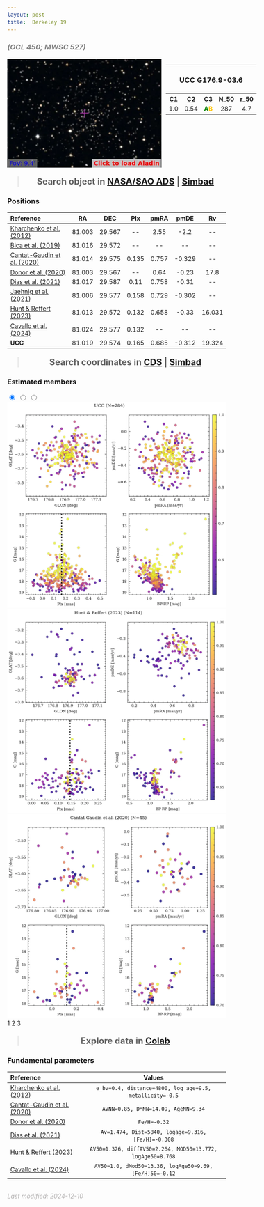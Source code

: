 ```yaml
---
layout: post
title:  Berkeley 19
---
```

<h3><span style="color: #808080;"><i>(OCL 450; MWSC 527)</i></span></h3><div style="display: flex; justify-content: space-between; width:720px;height:250px">
<div style="text-align: center;">
<!-- WEBP image -->
<img id="myImage" src="https://raw.githubusercontent.com/ucc23/Q2N/main/plots/berkeley19_aladin.webp" alt="Clickable Image" style="width:355px;height:250px; cursor: pointer;">

<!-- Div to contain Aladin Lite viewer -->
<div id="aladin-lite-div" style="width:355px;height:250px;display:none;"></div>

<!-- Aladin Lite script (will be loaded after the image is clicked) -->
<script type="text/javascript">
// Function to load Aladin Lite after image click and hide the image
function loadAladinLiteAndHideImage() {
    // Dynamically load the Aladin Lite script
    let aladinScript = document.createElement('script');
    aladinScript.src = "https://aladin.cds.unistra.fr/AladinLite/api/v3/latest/aladin.js";
    aladinScript.charset = "utf-8";
    aladinScript.onload = function () {
        A.init.then(() => {
            let aladin = A.aladin('#aladin-lite-div', {survey:"P/DSS2/color", fov:0.157, target: "81.019 29.574"});
            // Remove the image
            document.getElementById('myImage').remove();
            // Hide the image
            //document.getElementById('myImage').style.visibility = "hidden";
            // Show the Aladin Lite viewer
            document.getElementById('aladin-lite-div').style.display = 'block';
        });
     };
    document.head.appendChild(aladinScript);
}
// Event listener for image click
document.getElementById('myImage').addEventListener('click', loadAladinLiteAndHideImage);
</script>
</div>
<!-- Left block -->

<table style="text-align: center; width:355px;height:250px;">
  <!-- Row 1 (title) -->
  <tr>
    <td colspan="5"><h3>UCC G176.9-03.6</h3></td>
  </tr>
  <!-- Row 2 -->
  <tr>
    <th><a href="https://ucc.ar/faq#what-are-the-c1-c2-and-c3-parameters" title="Photometric class">C1</a></th>
    <th><a href="https://ucc.ar/faq#what-are-the-c1-c2-and-c3-parameters" title="Density class">C2</a></th>
    <th><a href="https://ucc.ar/faq#what-are-the-c1-c2-and-c3-parameters" title="Combined class">C3</a></th>
    <th><div title="Stars with membership probability >50%">N_50</div></th>
    <th><div title="Radius that contains half the members [arcmin]">r_50</div></th>
  </tr>
  <!-- Row 3 -->
  <tr>
    <td>1.0</td>
    <td>0.54</td>
    <td><span style="color: green; font-weight: bold;">A</span><span style="color: #FFC300; font-weight: bold;">B</span></td>
    <td>287</td>
    <td>4.7</td>
  </tr>
</table>
</div>

> <p style="text-align:center; font-weight: bold; font-size:20px">Search object in <a data-umami-event="nasa_search" href="https://ui.adsabs.harvard.edu/search/q=%20collection%3Aastronomy%20body%3A%22Berkeley%2019%22&sort=date%20desc%2C%20bibcode%20desc&p_=0" target="_blank">NASA/SAO ADS</a> | <a data-umami-event="simbad_search" href="https://simbad.cds.unistra.fr/simbad/sim-id-refs?Ident=berkeley19" target="_blank">Simbad</a></p>


### Positions

| Reference    | RA    | DEC   | Plx  | pmRA  | pmDE   |  Rv  |
| :---         | :---: | :---: | :---: | :---: | :---: | :---: |
|[Kharchenko et al. (2012)](https://ui.adsabs.harvard.edu/abs/2012A%26A...543A.156K) | 81.003 | 29.567 | -- | 2.55 | -2.2 | -- |
|[Bica et al. (2019)](https://ui.adsabs.harvard.edu/abs/2019AJ....157...12B) | 81.016 | 29.572 | -- | -- | -- | -- |
|[Cantat-Gaudin et al. (2020)](https://ui.adsabs.harvard.edu/abs/2020A%26A...640A...1C) | 81.014 | 29.575 | 0.135 | 0.757 | -0.329 | -- |
|[Donor et al. (2020)](https://ui.adsabs.harvard.edu/abs/2020AJ....159..199D) | 81.003 | 29.567 | -- | 0.64 | -0.23 | 17.8 |
|[Dias et al. (2021)](https://ui.adsabs.harvard.edu/abs/2021MNRAS.504..356D) | 81.017 | 29.587 | 0.11 | 0.758 | -0.31 | -- |
|[Jaehnig et al. (2021)](https://ui.adsabs.harvard.edu/abs/2021ApJ...923..129J) | 81.006 | 29.577 | 0.158 | 0.729 | -0.302 | -- |
|[Hunt & Reffert (2023)](https://ui.adsabs.harvard.edu/abs/2023A%26A...673A.114H) | 81.013 | 29.572 | 0.132 | 0.658 | -0.33 | 16.031 |
|[Cavallo et al. (2024)](https://ui.adsabs.harvard.edu/abs/2024AJ....167...12C) | 81.024 | 29.577 | 0.132 | -- | -- | -- |
| **UCC** |81.019 | 29.574 | 0.165 | 0.685 | -0.312 | 19.324 |

> <p style="text-align:center; font-weight: bold; font-size:20px">Search coordinates in <a data-umami-event="cds_coord_search" href="https://cdsportal.u-strasbg.fr/?target=81.019,+29.574" target="_blank">CDS</a> | <a data-umami-event="simbad_coord_search" href="https://simbad.cds.unistra.fr/mobile/object_list.html?coord=81.019%2029.574&output=json&radius=5&userEntry=berkeley19" target="_blank">Simbad</a></p>

### Estimated members

<div class="carousel">
<input type="radio" name="radio-btn" id="slide1" checked>
<input type="radio" name="radio-btn" id="slide2">
<input type="radio" name="radio-btn" id="slide3">
<div class="slides">
<div class="slide">
<a href="https://raw.githubusercontent.com/ucc23/Q2N/main/plots/berkeley19.webp" target="_blank">
<img src="https://raw.githubusercontent.com/ucc23/Q2N/main/plots/berkeley19.webp" alt="Berkeley 19 UCC">
</a>
</div>
<div class="slide">
<a href="https://raw.githubusercontent.com/ucc23/Q2N/main/plots/berkeley19_HUNT23.webp" target="_blank">
<img src="https://raw.githubusercontent.com/ucc23/Q2N/main/plots/berkeley19_HUNT23.webp" alt="Berkeley 19 HUNT23">
</a>
</div>
<div class="slide">
<a href="https://raw.githubusercontent.com/ucc23/Q2N/main/plots/berkeley19_CANTAT20.webp" target="_blank">
<img src="https://raw.githubusercontent.com/ucc23/Q2N/main/plots/berkeley19_CANTAT20.webp" alt="Berkeley 19 CANTAT20">
</a>
</div>
</div>
<div class="indicators">
<label for="slide1">1</label>
<label for="slide2">2</label>
<label for="slide3">3</label>
</div>
</div>


> <p style="text-align:center; font-weight: bold; font-size:20px">Explore data in <a data-umami-event="colab" href="https://colab.research.google.com/github/ucc23/ucc/blob/main/assets/notebook.ipynb" target="_blank">Colab</a></p>


### Fundamental parameters

| Reference |  Values |
| :---         |     :---:      |
| [Kharchenko et al. (2012)](https://ui.adsabs.harvard.edu/abs/2012A%26A...543A.156K) | `e_bv=0.4, distance=4800, log_age=9.5, metallicity=-0.5` |
| [Cantat-Gaudin et al. (2020)](https://ui.adsabs.harvard.edu/abs/2020A%26A...640A...1C) | `AVNN=0.85, DMNN=14.09, AgeNN=9.34` |
| [Donor et al. (2020)](https://ui.adsabs.harvard.edu/abs/2020AJ....159..199D) | `Fe/H=-0.32` |
| [Dias et al. (2021)](https://ui.adsabs.harvard.edu/abs/2021MNRAS.504..356D) | `Av=1.474, Dist=5840, logage=9.316, [Fe/H]=-0.308` |
| [Hunt & Reffert (2023)](https://ui.adsabs.harvard.edu/abs/2023A%26A...673A.114H) | `AV50=1.326, diffAV50=2.264, MOD50=13.772, logAge50=8.768` |
| [Cavallo et al. (2024)](https://ui.adsabs.harvard.edu/abs/2024AJ....167...12C) | `AV50=1.0, dMod50=13.36, logAge50=9.69, [Fe/H]50=-0.12` |

<br>
<font color="b3b1b1"><i>Last modified: 2024-12-10</i></font>
